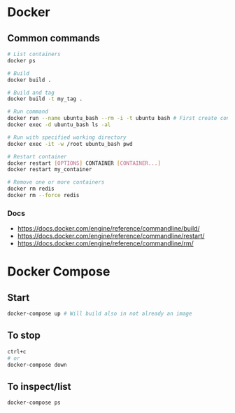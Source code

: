 # Docker

## Common commands
```bash
# List containers
docker ps

# Build
docker build .

# Build and tag
docker build -t my_tag .

# Run command
docker run --name ubuntu_bash --rm -i -t ubuntu bash # First create container and then start bash session
docker exec -d ubuntu_bash ls -al

# Run with specified working directory
docker exec -it -w /root ubuntu_bash pwd

# Restart container
docker restart [OPTIONS] CONTAINER [CONTAINER...]
docker restart my_container

# Remove one or more containers
docker rm redis
docker rm --force redis
```

### Docs
- https://docs.docker.com/engine/reference/commandline/build/
- https://docs.docker.com/engine/reference/commandline/restart/
- https://docs.docker.com/engine/reference/commandline/rm/

# Docker Compose

## Start
```bash
docker-compose up # Will build also in not already an image
```

## To stop
```bash
ctrl+c
# or
docker-compose down
```

## To inspect/list
```bash
docker-compose ps
```
